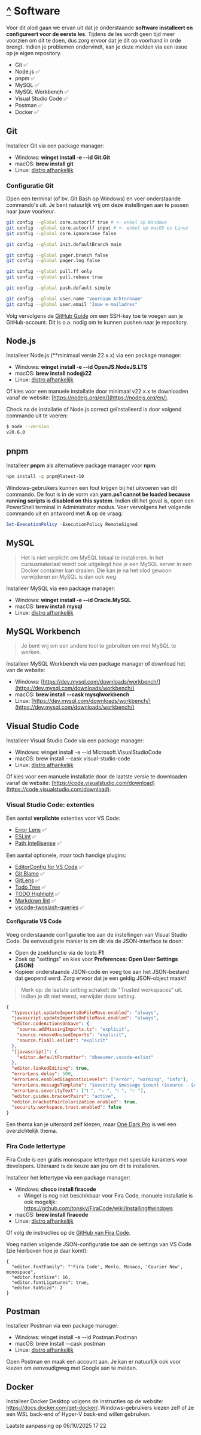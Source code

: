 # [^](../README.md) Software

Voor dit olod gaan we ervan uit dat je onderstaande **software installeert en configureert voor de eerste les**. Tijdens de les wordt geen tijd meer voorzien om dit te doen, dus zorg ervoor dat je dit op voorhand in orde brengt. Indien je problemen ondervindt, kan je deze melden via een issue op je eigen repository.

- Git ✅
- Node.js ✅
- pnpm ✅
- MySQL ✅
- MySQL Workbench ✅
- Visual Studio Code ✅
- Postman ✅
- Docker ✅

## Git

Installeer Git via een package manager:

- Windows: **winget install -e --id Git.Git**
- macOS: **brew install git**
- Linux: [distro afhankelijk](https://git-scm.com/download/linux)

### Configuratie Git

Open een terminal (of bv. Git Bash op Windows) en voer onderstaande commando's uit. Je bent natuurlijk vrij om deze instellingen aan te passen naar jouw voorkeur.

```bash
git config --global core.autocrlf true # <- enkel op Windows
git config --global core.autocrlf input # <- enkel op macOS en Linux
git config --global core.ignorecase false

git config --global init.defaultBranch main

git config --global pager.branch false
git config --global pager.log false

git config --global pull.ff only
git config --global pull.rebase true

git config --global push.default simple

git config --global user.name "Voornaam Achternaam"
git config --global user.email "Jouw e-mailadres"
```

Volg vervolgens de [GitHub Guide](https://docs.github.com/en/authentication/connecting-to-github-with-ssh/adding-a-new-ssh-key-to-your-github-account) om een SSH-key toe te voegen aan je GitHub-account. Dit is o.a. nodig om te kunnen pushen naar je repository.

## Node.js

Installeer Node.js (**minimaal versie 22.x.x) via een package manager:

- Windows: **winget install -e --id OpenJS.NodeJS.LTS**
- macOS: **brew install node@22**
- Linux: [distro afhankelijk](https://nodejs.org/en/download/package-manager)

Of kies voor een manuele installatie door minimaal v22.x.x te downloaden vanaf de website: [https://nodejs.org/en/](https://nodejs.org/en/).

Check na de installatie of Node.js correct geïnstalleerd is door volgend commando uit te voeren:

```bash
$ node --version
v20.6.0
```

## pnpm

Installeer **pnpm** als alternatieve package manager voor **npm**:

```bash
npm install -g pnpm@latest-10
```

Windows-gebruikers kunnen een fout krijgen bij het uitvoeren van dit commando. De fout is in de vorm van **yarn.ps1 cannot be loaded because running scripts is disabled on this system**. Indien dit het geval is, open een PowerShell terminal in Administrator modus. Voer vervolgens het volgende commando uit en antwoord met **A** op de vraag:

```powershell
Set-ExecutionPolicy -ExecutionPolicy RemoteSigned
```

## MySQL

> Het is niet verplicht om MySQL lokaal te installeren. In het cursusmateriaal wordt ook uitgelegd hoe je een MySQL server in een Docker container kan draaien. Die kan je na het olod gewoon verwijderen en MySQL is dan ook weg

Installeer MySQL via een package manager:

- Windows: **winget install -e --id Oracle.MySQL**
- macOS: **brew install mysql**
- Linux: [distro afhankelijk](https://dev.mysql.com/doc/mysql-installation-excerpt/8.0/en/linux-installation.html)

## MySQL Workbench

> Je bent vrij om een andere tool te gebruiken om met MySQL te werken.

Installeer MySQL Workbench via een package manager of download het van de website:

- Windows: [https://dev.mysql.com/downloads/workbench/](https://dev.mysql.com/downloads/workbench/)
- macOS: **brew install --cask mysqlworkbench**
- Linux: [https://dev.mysql.com/downloads/workbench/](https://dev.mysql.com/downloads/workbench/)

## Visual Studio Code

Installeer Visual Studio Code via een package manager:

- Windows: winget install -e --id Microsoft.VisualStudioCode
- macOS: brew install --cask visual-studio-code
- Linux: [distro afhankelijk](https://code.visualstudio.com/docs/setup/linux)

Of kies voor een manuele installatie door de laatste versie te downloaden vanaf de website: [https://code.visualstudio.com/download](https://code.visualstudio.com/download).

### Visual Studio Code: extenties

Een aantal **verplichte** extenties voor VS Code:

- [Error Lens](https://marketplace.visualstudio.com/items?itemName=usernamehw.errorlens) ✅
- [ESLint](https://marketplace.visualstudio.com/items?itemName=dbaeumer.vscode-eslint) ✅
- [Path Intellisense](https://marketplace.visualstudio.com/items?itemName=christian-kohler.path-intellisense) ✅

Een aantal optionele, maar toch handige plugins:

- [EditorConfig for VS Code](https://marketplace.visualstudio.com/items?itemName=EditorConfig.EditorConfig) ✅
- [Git Blame](https://marketplace.visualstudio.com/items?itemName=waderyan.gitblame) ✅
- [GitLens](https://marketplace.visualstudio.com/items?itemName=eamodio.gitlens) ✅
- [Todo Tree](https://marketplace.visualstudio.com/items?itemName=Gruntfuggly.todo-tree) ✅
- [TODO Highlight](https://marketplace.visualstudio.com/items?itemName=wayou.vscode-todo-highlight) ✅
- [Markdown lint](https://marketplace.visualstudio.com/items?itemName=DavidAnson.vscode-markdownlint) ✅
- [vscode-twoslash-queries](https://marketplace.visualstudio.com/items?itemName=Orta.vscode-twoslash-queries) ✅

#### Configuratie VS Code

Voeg onderstaande configuratie toe aan de instellingen van Visual Studio Code. De eenvoudigste manier is om dit via de JSON-interface te doen:

- Open de zoekfunctie via de toets **F1**
- Zoek op "settings" en kies voor **Preferences: Open User Settings (JSON)**
- Kopieer onderstaande JSON-code en voeg toe aan het JSON-bestand dat geopend werd. Zorg ervoor dat je een geldig JSON-object maakt!

> Merk op: de laatste setting schakelt de "Trusted workspaces" uit. Indien je dit niet wenst, verwijder deze setting.

```json
{
  "typescript.updateImportsOnFileMove.enabled": "always",
  "javascript.updateImportsOnFileMove.enabled": "always",
  "editor.codeActionsOnSave": {
    "source.addMissingImports.ts": "explicit",
    "source.removeUnusedImports": "explicit",
    "source.fixAll.eslint": "explicit"
  },
  "[javascript]": {
    "editor.defaultFormatter": "dbaeumer.vscode-eslint"
  },
  "editor.linkedEditing": true,
  "errorLens.delay": 500,
  "errorLens.enabledDiagnosticLevels": ["error", "warning", "info"],
  "errorLens.messageTemplate": "$severity $message $count ($source - $code)",
  "errorLens.severityText": ["❗️ ", "⚠️ ", "ℹ️ ", "💡 "],
  "editor.guides.bracketPairs": "active",
  "editor.bracketPairColorization.enabled": true,
  "security.workspace.trust.enabled": false
}
```

Een thema kan je uiteraard zelf kiezen, maar [One Dark Pro](https://marketplace.visualstudio.com/items?itemName=zhuangtongfa.Material-theme) is wel een overzichtelijk thema.

### Fira Code lettertype

Fira Code is een gratis monospace lettertype met speciale karakters voor developers. Uiteraard is de keuze aan jou om dit te installeren.

Installeer het lettertype via een package manager:

- Windows: **choco install firacode**
  - Winget is nog niet beschikbaar voor Fira Code, manuele installatie is ook mogelijk: <https://github.com/tonsky/FiraCode/wiki/Installing#windows>
- macOS: **brew install firacode**
- Linux: [distro afhankelijk](https://github.com/tonsky/FiraCode/wiki/Linux-instructions#installing-with-a-package-manager)

Of volg de instructies op de [GitHub van Fira Code](https://github.com/tonsky/FiraCode/wiki/Installing).

Voeg nadien volgende JSON-configuratie toe aan de settings van VS Code (zie hierboven hoe je daar komt):

```code
{
  "editor.fontFamily": "'Fira Code', Menlo, Monaco, 'Courier New', monospace",
  "editor.fontSize": 16,
  "editor.fontLigatures": true,
  "editor.tabSize": 2
}
```

## Postman

Installeer Postman via een package manager:

- Windows: winget install -e --id Postman.Postman
- macOS: brew install --cask postman
- Linux: [distro afhankelijk](https://www.postman.com/downloads/)

Open Postman en maak een account aan. Je kan er natuurlijk ook voor kiezen om eenvoudigweg met Google aan te melden.

## Docker

Installeer Docker Desktop volgens de instructies op de website: <https://docs.docker.com/get-docker/>. Windows-gebruikers kiezen zelf of ze een WSL back-end of Hyper-V back-end willen gebruiken.

Laatste aanpassing op 06/10/2025 17:22
